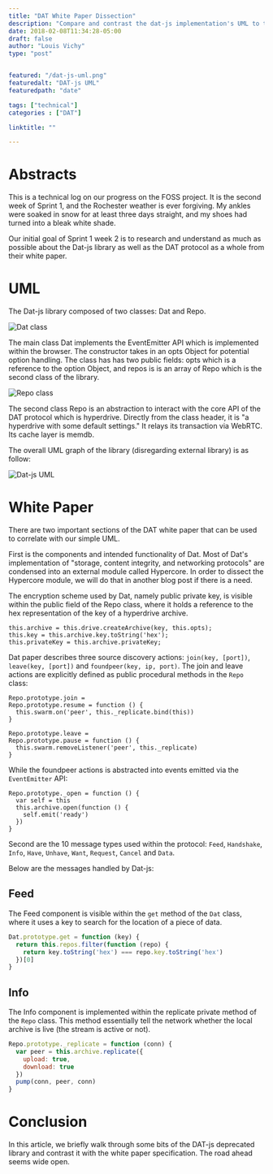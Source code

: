 ```yaml
---
title: "DAT White Paper Dissection"
description: "Compare and contrast the dat-js implementation's UML to the source white paper."
date: 2018-02-08T11:34:28-05:00
draft: false
author: "Louis Vichy"
type: "post"


featured: "/dat-js-uml.png"
featuredalt: "DAT-js UML"
featuredpath: "date"

tags: ["technical"]
categories : ["DAT"]

linktitle: ""

---
```


# Abstracts

This is a technical log on our progress on the FOSS project. It is the second week of Sprint 1, and the Rochester weather is ever forgiving. My ankles were soaked in snow for at least three days straight, and my shoes had turned into a bleak white shade.

Our initial goal of Sprint 1 week 2 is to research and understand as much as possible about the Dat-js library as well as the DAT protocol as a whole from their white paper.

# UML

The Dat-js library composed of two classes: Dat and Repo.

![Dat class](/img/2018/02/dat-class.png)

The main class Dat implements the EventEmitter API which is implemented within the browser. The constructor takes in an opts Object for potential option handling. The class has has two public fields: opts which is a reference to the option Object, and repos is is an array of Repo which is the second class of the library.

![Repo class](/img/2018/02/repo-class.png)

The second class Repo is an abstraction to interact with the core API of the DAT protocol which is hyperdrive. Directly from the class header, it is "a hyperdrive with some default settings." It relays its transaction via WebRTC. Its cache layer is memdb.

The overall UML graph of the library (disregarding external library) is as follow:

![Dat-js UML](/img/2018/02/dat-js-uml.png)

# White Paper

There are two important sections of the DAT white paper that can be used to correlate with our simple UML.

First is the components and intended functionality of Dat. Most of Dat's implementation of "storage, content integrity, and networking protocols" are condensed into an external module called Hypercore. In order to dissect the Hypercore module, we will do that in another blog post if there is a need.

The encryption scheme used by Dat, namely public private key, is visible within the public field of the Repo class, where it holds a reference to the hex representation of the key of a hyperdrive archive.

```
this.archive = this.drive.createArchive(key, this.opts);
this.key = this.archive.key.toString('hex');
this.privateKey = this.archive.privateKey;
```

Dat paper describes three source discovery actions: `join(key, [port])`, `leave(key, [port])` and `foundpeer(key, ip, port)`. The join and leave actions are explicitly defined as public procedural methods in the `Repo` class:

```
Repo.prototype.join =
Repo.prototype.resume = function () {
  this.swarm.on('peer', this._replicate.bind(this))
}

Repo.prototype.leave =
Repo.prototype.pause = function () {
  this.swarm.removeListener('peer', this._replicate)
}
```

While the foundpeer actions is abstracted into events emitted via the `EventEmitter` API:

```
Repo.prototype._open = function () {
  var self = this
  this.archive.open(function () {
    self.emit('ready')
  })
}
```

Second are the 10 message types used within the protocol: `Feed`, `Handshake`, `Info`, `Have`, `Unhave`, `Want`, `Request`, `Cancel` and `Data`.

Below are the messages handled by Dat-js:

## Feed

The Feed component is visible within the `get` method of the `Dat` class, where it uses a key to search for the location of a piece of data.

```js
Dat.prototype.get = function (key) {
  return this.repos.filter(function (repo) {
    return key.toString('hex') === repo.key.toString('hex')
  })[0]
}
```

## Info

The Info component is implemented within the replicate private method of the `Repo` class. This method essentially tell the network whether the local archive is live (the stream is active or not).

```js
Repo.prototype._replicate = function (conn) {
  var peer = this.archive.replicate({
    upload: true,
    download: true
  })
  pump(conn, peer, conn)
}
```

# Conclusion

In this article, we briefly walk through some bits of the DAT-js deprecated library and contrast it with the white paper specification. The road ahead seems wide open.
